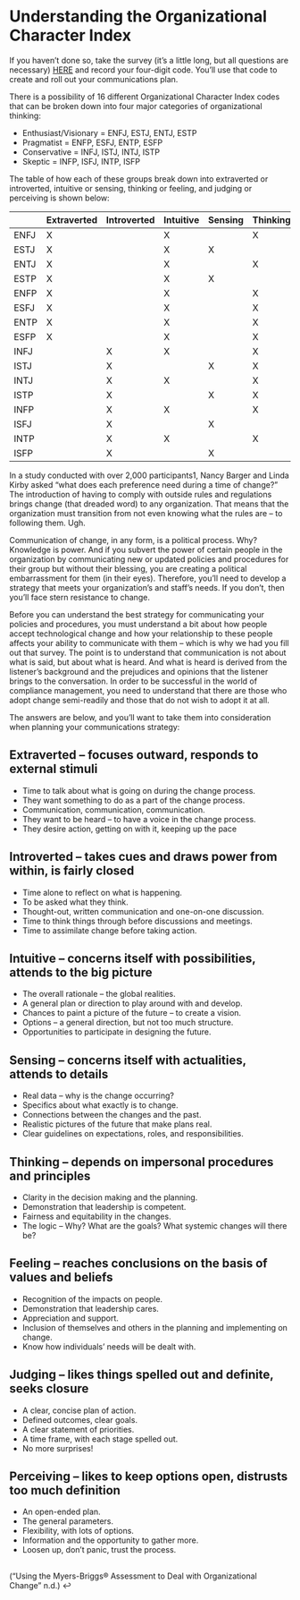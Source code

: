 # Understanding the Organizational Character Index

If you haven’t done so, take the survey (it’s a little long, but all questions are necessary) [HERE](https://edu.unifiedcompliance.com/mbti/) and record your four-digit code. You’ll use that code to create and roll out your communications plan.

There is a possibility of 16 different Organizational Character Index codes that can be broken down into four major categories of organizational thinking:

* Enthusiast/Visionary = ENFJ, ESTJ, ENTJ, ESTP
* Pragmatist = ENFP, ESFJ, ENTP, ESFP
* Conservative = INFJ, ISTJ, INTJ, ISTP
* Skeptic = INFP, ISFJ, INTP, ISFP

The table of how each of these groups break down into extraverted or introverted, intuitive or sensing, thinking or feeling, and judging or perceiving is shown below:

|      | Extraverted | Introverted | Intuitive | Sensing | Thinking | Feeling | Judging | Perceiving |
| ---- | ----------- | ----------- | --------- | ------- | -------- | ------- | ------- | ---------- |
| ENFJ | X           |             | X         |         | X        | X       |         |            |
| ESTJ | X           |             | X         | X       |          | X       |         |            |
| ENTJ | X           |             | X         |         | X        |         | X       |            |
| ESTP | X           |             | X         | X       |          | X       |         |            |
| ENFP | X           |             | X         |         | X        |         | X       |            |
| ESFJ | X           |             | X         |         | X        | X       |         |            |
| ENTP | X           |             | X         |         | X        |         | X       |            |
| ESFP | X           |             | X         |         | X        |         | X       |            |
| INFJ |             | X           | X         |         | X        | X       |         |            |
| ISTJ |             | X           |           | X       | X        |         | X       |            |
| INTJ |             | X           | X         |         | X        |         | X       |            |
| ISTP |             | X           |           | X       | X        |         | X       |            |
| INFP |             | X           | X         |         | X        |         | X       |            |
| ISFJ |             | X           |           | X       |          | X       | X       |            |
| INTP |             | X           | X         |         | X        |         | X       |            |
| ISFP |             | X           |           | X       |          | X       |         | X          |

In a study conducted with over 2,000 participants1, Nancy Barger and Linda Kirby asked “what does each preference need during a time of change?” The introduction of having to comply with outside rules and regulations brings change (that dreaded word) to any organization. That means that the organization must transition from not even knowing what the rules are – to following them. Ugh.

Communication of change, in any form, is a political process. Why? Knowledge is power. And if you subvert the power of certain people in the organization by communicating new or updated policies and procedures for their group but without their blessing, you are creating a political embarrassment for them (in their eyes). Therefore, you’ll need to develop a strategy that meets your organization’s and staff’s needs. If you don’t, then you’ll face stern resistance to change.

Before you can understand the best strategy for communicating your policies and procedures, you must understand a bit about how people accept technological change and how your relationship to these people affects your ability to communicate with them – which is why we had you fill out that survey. The point is to understand that communication is not about what is said, but about what is heard. And what is heard is derived from the listener’s background and the prejudices and opinions that the listener brings to the conversation. In order to be successful in the world of compliance management, you need to understand that there are those who adopt change semi-readily and those that do not wish to adopt it at all.

The answers are below, and you’ll want to take them into consideration when planning your communications strategy:

## Extraverted – focuses outward, responds to external stimuli

* Time to talk about what is going on during the change process.
* They want something to do as a part of the change process.
* Communication, communication, communication.
* They want to be heard – to have a voice in the change process.
* They desire action, getting on with it, keeping up the pace

## Introverted – takes cues and draws power from within, is fairly closed

* Time alone to reflect on what is happening.
* To be asked what they think.
* Thought-out, written communication and one-on-one discussion.
* Time to think things through before discussions and meetings.
* Time to assimilate change before taking action.

## Intuitive – concerns itself with possibilities, attends to the big picture

* The overall rationale – the global realities.
* A general plan or direction to play around with and develop.
* Chances to paint a picture of the future – to create a vision.
* Options – a general direction, but not too much structure.
* Opportunities to participate in designing the future.

## Sensing – concerns itself with actualities, attends to details

* Real data – why is the change occurring?
* Specifics about what exactly is to change.
* Connections between the changes and the past.
* Realistic pictures of the future that make plans real.
* Clear guidelines on expectations, roles, and responsibilities.

## Thinking – depends on impersonal procedures and principles

* Clarity in the decision making and the planning.
* Demonstration that leadership is competent.
* Fairness and equitability in the changes.
* The logic – Why? What are the goals? What systemic changes will there be?

## **Feeling – reaches conclusions on the basis of values and beliefs**

* Recognition of the impacts on people.
* Demonstration that leadership cares.
* Appreciation and support.
* Inclusion of themselves and others in the planning and implementing on change.
* Know how individuals’ needs will be dealt with.

## **Judging – likes things spelled out and definite, seeks closure**

* A clear, concise plan of action.
* Defined outcomes, clear goals.
* A clear statement of priorities.
* A time frame, with each stage spelled out.
* No more surprises!

## **Perceiving – likes to keep options open, distrusts too much definition**

* An open-ended plan.
* The general parameters.
* Flexibility, with lots of options.
* Information and the opportunity to gather more.
* Loosen up, don’t panic, trust the process.

##

(“Using the Myers-Briggs® Assessment to Deal with Organizational Change” n.d.) ↩︎
